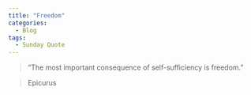 ```yaml
---
title: "Freedom"
categories:
  - Blog
tags:
  - Sunday Quote
---
```


> “The most important consequence of self-sufficiency is freedom.”

> Epicurus



